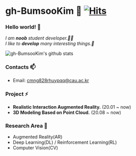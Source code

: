 # gh-BumsooKim 🌱 [![Hits](https://hits.seeyoufarm.com/api/count/incr/badge.svg?url=https%3A%2F%2Fgithub.com%2Fgh-BumsooKim&count_bg=%2379C83D&title_bg=%23555555&icon=&icon_color=%23E7E7E7&title=hits&edge_flat=false)](https://hits.seeyoufarm.com)

### Hello world! 👋

<p>
  <em>
    I am <b>noob</b> student developer.👨‍💻 <br>
    I like to <b>develop</b> many interesting things.🎁
  </em>
<p>

![gh-BumsooKim's github stats](https://github-readme-stats.vercel.app/api?username=gh-BumsooKim&theme=buefy&show_icons=true)

### Contacts 📫
* Email: cmng828rhuypqq@cau.ac.kr

### Project ⚡
* <b>Realistic Interaction Augmented Reality.</b> (20.01 ~ now)
* <b>3D Modeling Based on Point Cloud.</b> (20.08 ~ now)

### Research Area 🔭
* Augmented Reality(AR)
* Deep Learning(DL) / Reinforcement Learning(RL)
* Computer Vision(CV)

<!--
**gh-BumsooKim/gh-BumsooKim** is a ✨ _special_ ✨ repository because its `README.md` (this file) appears on your GitHub profile.

Here are some ideas to get you started:

- 🔭 I’m currently working on ...
- 🌱 I’m currently learning ...
- 👯 I’m looking to collaborate on ...
- 🤔 I’m looking for help with ...
- 💬 Ask me about ...
- 📫 How to reach me: ...
- 😄 Pronouns: ...
- ⚡ Fun fact: ...
-->
